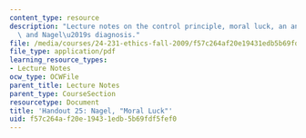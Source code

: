 ```yaml
---
content_type: resource
description: "Lecture notes on the control principle, moral luck, an analogy to skepticism,\
  \ and Nagel\u2019s diagnosis."
file: /media/courses/24-231-ethics-fall-2009/f57c264af20e19431edb5b69fdf5fef0_MIT24_231F09_lec26.pdf
file_type: application/pdf
learning_resource_types:
- Lecture Notes
ocw_type: OCWFile
parent_title: Lecture Notes
parent_type: CourseSection
resourcetype: Document
title: 'Handout 25: Nagel, "Moral Luck"'
uid: f57c264a-f20e-1943-1edb-5b69fdf5fef0
---
```

